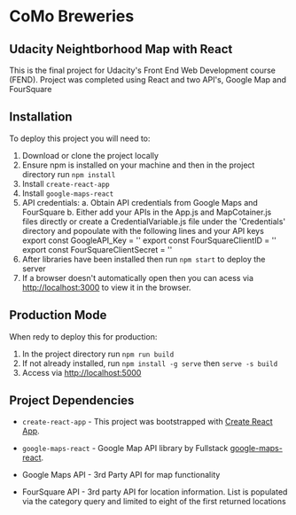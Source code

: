 # CoMo Breweries
## Udacity Neightborhood Map with React

This is the final project for Udacity's Front End Web Development course (FEND). Project was completed using React and two API's, Google Map and FourSquare

## Installation
To deploy this project you will need to:
1. Download or clone the project locally
2. Ensure npm is installed on your machine and then in the project directory run `npm install`
3. Install `create-react-app`
4. Install `google-maps-react`
5. API credentials:
	a. Obtain API credentials from Google Maps and FourSquare
	b. Either add your APIs in the App.js and MapCotainer.js files directly or create a CredentialVariable.js file under the 'Credentials' directory and popoulate with the following lines and your API keys
		export const GoogleAPI_Key = ''
		export const FourSquareClientID = ''
		export const FourSquareClientSecret = ''
6. After libraries have been installed then run `npm start` to deploy the server
7. If a browser doesn't automatically open then you can acess via [http://localhost:3000](http://localhost:3000) to view it in the browser.

## Production Mode
When redy to deploy this for production:
1. In the project directory run `npm run build`
2. If not already installed, run `npm install -g serve` then `serve -s build`
3. Access via [http://localhost:5000](http://localhost:5000)

## Project Dependencies

* `create-react-app`  - This project was bootstrapped with [Create React App](https://github.com/facebook/create-react-app).

* `google-maps-react` - Google Map API library by Fullstack [google-maps-react](https://github.com/fullstackreact/google-maps-react).

* Google Maps API - 3rd Party API for map functionality

* FourSquare API - 3rd party API for location information. List is populated via the category query and limited to eight of the first returned locations
